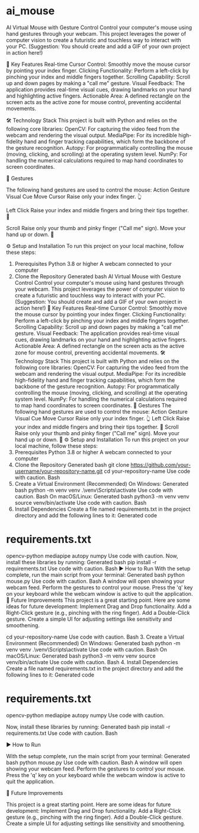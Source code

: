 # ai_mouse

AI Virtual Mouse with Gesture Control
Control your computer's mouse using hand gestures through your webcam. This project leverages the power of computer vision to create a futuristic and touchless way to interact with your PC.
(Suggestion: You should create and add a GIF of your own project in action here!)

🌟 Key Features
Real-time Cursor Control: Smoothly move the mouse cursor by pointing your index finger.
Clicking Functionality: Perform a left-click by pinching your index and middle fingers together.
Scrolling Capability: Scroll up and down pages by making a "call me" gesture.
Visual Feedback: The application provides real-time visual cues, drawing landmarks on your hand and highlighting active fingers.
Actionable Area: A defined rectangle on the screen acts as the active zone for mouse control, preventing accidental movements.

🛠️ Technology Stack
This project is built with Python and relies on the following core libraries:
OpenCV: For capturing the video feed from the webcam and rendering the visual output.
MediaPipe: For its incredible high-fidelity hand and finger tracking capabilities, which form the backbone of the gesture recognition.
Autopy: For programmatically controlling the mouse (moving, clicking, and scrolling) at the operating system level.
NumPy: For handling the numerical calculations required to map hand coordinates to screen coordinates.

🤙 Gestures

The following hand gestures are used to control the mouse:
Action	Gesture	Visual Cue
Move Cursor	Raise only your index finger.	👆

Left Click	Raise your index and middle fingers and bring their tips together.	🤏

Scroll	Raise only your thumb and pinky finger ("Call me" sign). Move your hand up or down.	🤙


⚙️ Setup and Installation
To run this project on your local machine, follow these steps:
1. Prerequisites
Python 3.8 or higher
A webcam connected to your computer
2. Clone the Repository
Generated bash
AI Virtual Mouse with Gesture Control
Control your computer's mouse using hand gestures through your webcam. This project leverages the power of computer vision to create a futuristic and touchless way to interact with your PC.
(Suggestion: You should create and add a GIF of your own project in action here!)
🌟 Key Features
Real-time Cursor Control: Smoothly move the mouse cursor by pointing your index finger.
Clicking Functionality: Perform a left-click by pinching your index and middle fingers together.
Scrolling Capability: Scroll up and down pages by making a "call me" gesture.
Visual Feedback: The application provides real-time visual cues, drawing landmarks on your hand and highlighting active fingers.
Actionable Area: A defined rectangle on the screen acts as the active zone for mouse control, preventing accidental movements.
🛠️ Technology Stack
This project is built with Python and relies on the following core libraries:
OpenCV: For capturing the video feed from the webcam and rendering the visual output.
MediaPipe: For its incredible high-fidelity hand and finger tracking capabilities, which form the backbone of the gesture recognition.
Autopy: For programmatically controlling the mouse (moving, clicking, and scrolling) at the operating system level.
NumPy: For handling the numerical calculations required to map hand coordinates to screen coordinates.
🤙 Gestures
The following hand gestures are used to control the mouse:
Action	Gesture	Visual Cue
Move Cursor	Raise only your index finger.	👆
Left Click	Raise your index and middle fingers and bring their tips together.	🤏
Scroll	Raise only your thumb and pinky finger ("Call me" sign). Move your hand up or down.	🤙
⚙️ Setup and Installation
To run this project on your local machine, follow these steps:
1. Prerequisites
Python 3.8 or higher
A webcam connected to your computer
2. Clone the Repository
Generated bash
git clone https://github.com/your-username/your-repository-name.git
cd your-repository-name
Use code with caution.
Bash
3. Create a Virtual Environment (Recommended)
On Windows:
Generated bash
python -m venv venv
.\venv\Scripts\activate
Use code with caution.
Bash
On macOS/Linux:
Generated bash
python3 -m venv venv
source venv/bin/activate
Use code with caution.
Bash
4. Install Dependencies
Create a file named requirements.txt in the project directory and add the following lines to it:
Generated code
# requirements.txt
opencv-python
mediapipe
autopy
numpy
Use code with caution.
Now, install these libraries by running:
Generated bash
pip install -r requirements.txt
Use code with caution.
Bash
▶️ How to Run
With the setup complete, run the main script from your terminal:
Generated bash
python mouse.py
Use code with caution.
Bash
A window will open showing your webcam feed. Perform the gestures to control your mouse. Press the 'q' key on your keyboard while the webcam window is active to quit the application.
🚀 Future Improvements
This project is a great starting point. Here are some ideas for future development:
Implement Drag and Drop functionality.
Add a Right-Click gesture (e.g., pinching with the ring finger).
Add a Double-Click gesture.
Create a simple UI for adjusting settings like sensitivity and smoothening.

cd your-repository-name
Use code with caution.
Bash
3. Create a Virtual Environment (Recommended)
On Windows:
Generated bash
python -m venv venv
.\venv\Scripts\activate
Use code with caution.
Bash
On macOS/Linux:
Generated bash
python3 -m venv venv
source venv/bin/activate
Use code with caution.
Bash
4. Install Dependencies
Create a file named requirements.txt in the project directory and add the following lines to it:
Generated code


# requirements.txt
opencv-python
mediapipe
autopy
numpy
Use code with caution.

Now, install these libraries by running:
Generated bash
pip install -r requirements.txt
Use code with caution.
Bash

▶️ How to Run

With the setup complete, run the main script from your terminal:
Generated bash
python mouse.py
Use code with caution.
Bash
A window will open showing your webcam feed. Perform the gestures to control your mouse. Press the 'q' key on your keyboard while the webcam window is active to quit the application.

🚀 Future Improvements

This project is a great starting point. Here are some ideas for future development:
Implement Drag and Drop functionality.
Add a Right-Click gesture (e.g., pinching with the ring finger).
Add a Double-Click gesture.
Create a simple UI for adjusting settings like sensitivity and smoothening.
